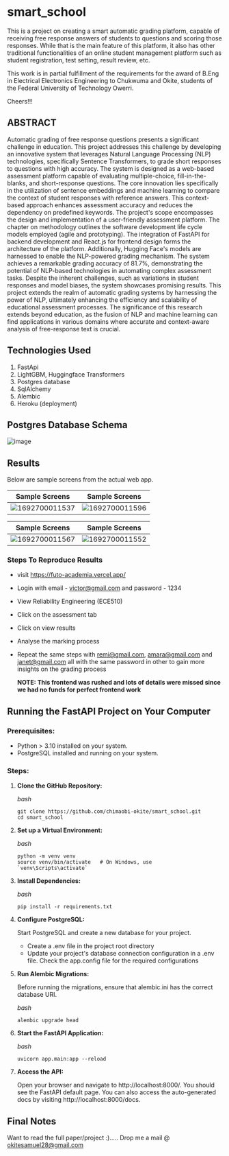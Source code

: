 # smart_school

This is a project on creating a smart automatic grading platform, capable of receiving free response answers of students to questions and scoring those responses. While that is the main feature of this platform, it also has other traditional functionalities of an online student management platform such as student registration, test setting, result review, etc.

This work is in partial fulfillment of the requirements for the award of B.Eng in Electrical Electronics Engineering to Chukwuma and Okite, students of the Federal University of Technology Owerri.

Cheers!!!

## ABSTRACT
Automatic grading of free response questions presents a significant challenge in
education. This project addresses this challenge by developing an innovative system
that leverages Natural Language Processing (NLP) technologies, specifically
Sentence Transformers, to grade short responses to questions with high accuracy.
The system is designed as a web-based assessment platform capable of evaluating
multiple-choice, fill-in-the-blanks, and short-response questions. The core
innovation lies specifically in the utilization of sentence embeddings and machine
learning to compare the context of student responses with reference answers. This
context-based approach enhances assessment accuracy and reduces the dependency
on predefined keywords. The project's scope encompasses the design and
implementation of a user-friendly assessment platform. The chapter on methodology
outlines the software development life cycle models employed (agile and
prototyping). The integration of FastAPI for backend development and React.js for
frontend design forms the architecture of the platform. Additionally, Hugging Face's
models are harnessed to enable the NLP-powered grading mechanism. The system
achieves a remarkable grading accuracy of 81.7%, demonstrating the potential of
NLP-based technologies in automating complex assessment tasks. Despite the
inherent challenges, such as variations in student responses and model biases, the
system showcases promising results. This project extends the realm of automatic
grading systems by harnessing the power of NLP, ultimately enhancing the
efficiency and scalability of educational assessment processes. The significance of
this research extends beyond education, as the fusion of NLP and machine learning
can find applications in various domains where accurate and context-aware analysis
of free-response text is crucial.

## Technologies Used
1. FastApi
2. LightGBM, Huggingface Transformers
3. Postgres database
4. SqlAlchemy
5. Alembic
6. Heroku (deployment)

## Postgres Database Schema
![image](https://github.com/chimaobi-okite/smart_school/assets/70687495/465b2146-06bd-422b-bbdf-29d48d15afe6)

## Results

Below are sample screens from the actual web app.

|Sample Screens                            | Sample Screens                            |
| ----------------------------------- | ----------------------------------- |
|![1692700011537](https://github.com/chimaobi-okite/smart_school/assets/70687495/a289288d-818c-42ce-b42b-46a66c1b0a56) |![1692700011596](https://github.com/chimaobi-okite/smart_school/assets/70687495/fa646ef2-8274-4c92-b1aa-0a44d022fb02) |

|Sample Screens                            | Sample Screens                            |
| ----------------------------------- | ----------------------------------- |
|![1692700011567](https://github.com/chimaobi-okite/smart_school/assets/70687495/3cc6bcd4-d4cc-4c1d-94e1-c32a29e66f9b) |  ![1692700011552](https://github.com/chimaobi-okite/smart_school/assets/70687495/4b23d05a-6a72-4be6-a383-512ec50061eb) |

### Steps To Reproduce Results
* visit https://futo-academia.vercel.app/
* Login with email - victor@gmail.com and password - 1234
* View Reliability Engineering (ECE510)
* Click on the assessment tab
* Click on view results
* Analyse the marking process
* Repeat the same steps with remi@gmail.com, amara@gmail.com and janet@gmail.com all with the same password in other to gain more insights on the grading process

  **NOTE: This frontend was rushed and lots of details were missed since we had no funds for perfect frontend work**

## Running the FastAPI Project on Your Computer

### Prerequisites:
  * Python > 3.10 installed on your system.
  * PostgreSQL installed and running on your system.

### Steps:
1. **Clone the GitHub Repository:**

    *bash*
    ```
    git clone https://github.com/chimaobi-okite/smart_school.git
    cd smart_school
    ```

2. **Set up a Virtual Environment:**

    *bash*
    ```
    python -m venv venv
    source venv/bin/activate   # On Windows, use `venv\Scripts\activate`
    ```
3. **Install Dependencies:**

    *bash*
    ```
    pip install -r requirements.txt
    ```
4. **Configure PostgreSQL:**

    Start PostgreSQL and create a new database for your project.
    * Create a .env file in the project root directory
    * Update your project's database connection configuration in a .env file. Check the app.config file for the required configurations

5. **Run Alembic Migrations:**

    Before running the migrations, ensure that alembic.ini has the correct database URI.
    
    *bash*
    ```
    alembic upgrade head
    ```
6. **Start the FastAPI Application:**

    *bash*
    ```
    uvicorn app.main:app --reload
    ```

7. **Access the API:**

    Open your browser and navigate to http://localhost:8000/. 
    You should see the FastAPI default page. 
    You can also access the auto-generated docs by visiting http://localhost:8000/docs.

## Final Notes
Want to read the full paper/project :)..... Drop me a mail @ okitesamuel28@gmail.com
